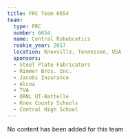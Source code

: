 ```yaml
---
title: FRC Team 6654
team:
  type: FRC
  number: 6654
  name: Central Robobcatics
  rookie_year: 2017
  location: Knoxville, Tennessee, USA
  sponsors:
  - Steel Plate Fabricators
  - Rimmer Bros. Inc.
  - Jacobs Insurance
  - Alcoa
  - TVA
  - ORNL UT-Battelle
  - Knox County Schools
  - Central High School
---
```


No content has been added for this team